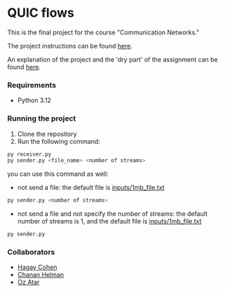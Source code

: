 # QUIC flows

This is the final project for the course "Communication Networks."

The project instructions can be found [here](./final_project.pdf).

An explanation of the project and the 'dry part' of the assignment can be found [here](./explanation.pdf).

### Requirements

- Python 3.12

### Running the project

1. Clone the repository
2. Run the following command:

```bash
py receiver.py
py sender.py <file_name> <number of streams>
```

you can use this command as well:

* not send a file:
  the default file is [inputs/1mb_file.txt](./inputs/1mb_file.txt)

```bash
py sender.py <number of streams>
```

* not send a file and not specify the number of streams:
  the default number of streams is 1, and the default file is [inputs/1mb_file.txt](./inputs/1mb_file.txt)

```bash
py sender.py
```

### Collaborators

- [Hagay Cohen](https://github.com/hagaycohen2)
- [Chanan Helman](https://github.com/chanan-hash)
- [Oz Atar](https://github.com/LILOZI)